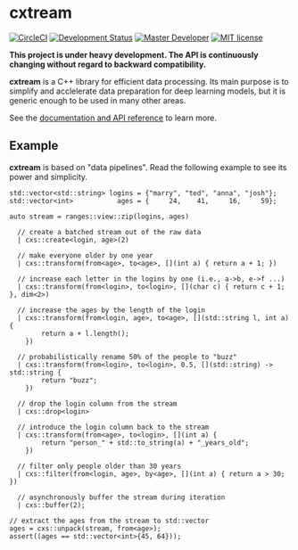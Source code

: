 # cxtream
[![CircleCI](https://circleci.com/gh/Cognexa/cxtream/tree/master.svg?style=shield)](https://circleci.com/gh/Cognexa/cxtream/tree/master)
[![Development Status](https://img.shields.io/badge/status-CX%20Experimental-yellow.svg?style=flat)]()
[![Master Developer](https://img.shields.io/badge/master-Filip%20Matzner-lightgrey.svg?style=flat)]()
[![MIT license](https://img.shields.io/badge/license-MIT-blue.svg?style=flat)](LICENSE)

**This project is under heavy development. The API is continuously changing without regard to backward compatibility.**

__cxtream__ is a C++ library for efficient data processing. Its main purpose is to simplify
and acclelerate data preparation for deep learning models, but it is generic enough to be used
in many other areas.

See the [documentation and API reference](https://cxtream.org/) to learn more.

## Example

__cxtream__ is based on "data pipelines". Read the following example to see its
power and simplicity.

```{.cpp}
std::vector<std::string> logins = {"marry", "ted", "anna", "josh"};
std::vector<int>           ages = {     24,    41,     16,     59};

auto stream = ranges::view::zip(logins, ages)

  // create a batched stream out of the raw data
  | cxs::create<login, age>(2)

  // make everyone older by one year
  | cxs::transform(from<age>, to<age>, [](int a) { return a + 1; })

  // increase each letter in the logins by one (i.e., a->b, e->f ...)
  | cxs::transform(from<login>, to<login>, [](char c) { return c + 1; }, dim<2>)

  // increase the ages by the length of the login
  | cxs::transform(from<login, age>, to<age>, [](std::string l, int a) {
        return a + l.length();
    })

  // probabilistically rename 50% of the people to "buzz"
  | cxs::transform(from<login>, to<login>, 0.5, [](std::string) -> std::string {
        return "buzz";
    })

  // drop the login column from the stream
  | cxs::drop<login>

  // introduce the login column back to the stream
  | cxs::transform(from<age>, to<login>, [](int a) {
        return "person_" + std::to_string(a) + "_years_old";
    })

  // filter only people older than 30 years
  | cxs::filter(from<login, age>, by<age>, [](int a) { return a > 30; })

  // asynchronously buffer the stream during iteration
  | cxs::buffer(2);

// extract the ages from the stream to std::vector
ages = cxs::unpack(stream, from<age>);
assert((ages == std::vector<int>{45, 64}));
```
